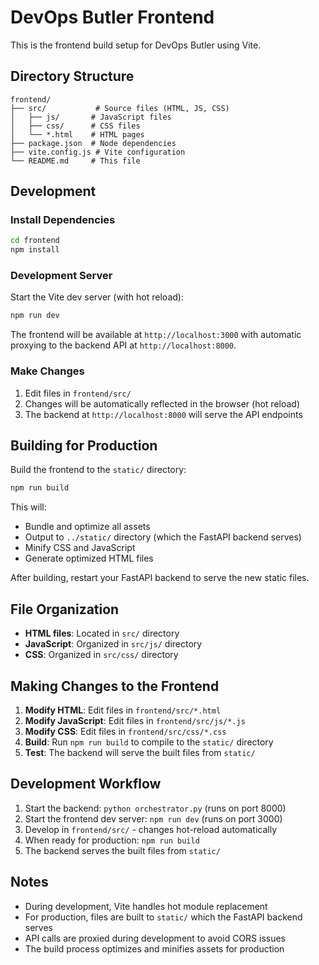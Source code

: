 # DevOps Butler Frontend

This is the frontend build setup for DevOps Butler using Vite.

## Directory Structure

```
frontend/
├── src/           # Source files (HTML, JS, CSS)
│   ├── js/       # JavaScript files
│   ├── css/      # CSS files
│   └── *.html    # HTML pages
├── package.json  # Node dependencies
├── vite.config.js # Vite configuration
└── README.md     # This file
```

## Development

### Install Dependencies

```bash
cd frontend
npm install
```

### Development Server

Start the Vite dev server (with hot reload):

```bash
npm run dev
```

The frontend will be available at `http://localhost:3000` with automatic proxying to the backend API at `http://localhost:8000`.

### Make Changes

1. Edit files in `frontend/src/`
2. Changes will be automatically reflected in the browser (hot reload)
3. The backend at `http://localhost:8000` will serve the API endpoints

## Building for Production

Build the frontend to the `static/` directory:

```bash
npm run build
```

This will:
- Bundle and optimize all assets
- Output to `../static/` directory (which the FastAPI backend serves)
- Minify CSS and JavaScript
- Generate optimized HTML files

After building, restart your FastAPI backend to serve the new static files.

## File Organization

- **HTML files**: Located in `src/` directory
- **JavaScript**: Organized in `src/js/` directory
- **CSS**: Organized in `src/css/` directory

## Making Changes to the Frontend

1. **Modify HTML**: Edit files in `frontend/src/*.html`
2. **Modify JavaScript**: Edit files in `frontend/src/js/*.js`
3. **Modify CSS**: Edit files in `frontend/src/css/*.css`
4. **Build**: Run `npm run build` to compile to the `static/` directory
5. **Test**: The backend will serve the built files from `static/`

## Development Workflow

1. Start the backend: `python orchestrator.py` (runs on port 8000)
2. Start the frontend dev server: `npm run dev` (runs on port 3000)
3. Develop in `frontend/src/` - changes hot-reload automatically
4. When ready for production: `npm run build`
5. The backend serves the built files from `static/`

## Notes

- During development, Vite handles hot module replacement
- For production, files are built to `static/` which the FastAPI backend serves
- API calls are proxied during development to avoid CORS issues
- The build process optimizes and minifies assets for production




